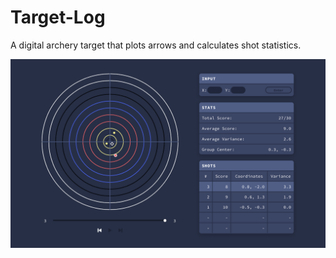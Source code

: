 # Target-Log
A digital archery target that plots arrows and calculates shot statistics.

![Target interface](https://raw.githubusercontent.com/carsonf92/Target-Log/master/target-log-preview.png "UI preview")
